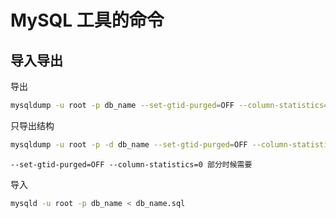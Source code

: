 # MySQL 工具的命令

## 导入导出

导出

```bash
mysqldump -u root -p db_name --set-gtid-purged=OFF --column-statistics=0 > db_name.sql
```

只导出结构

```bash
mysqldump -u root -p -d db_name --set-gtid-purged=OFF --column-statistics=0 > db_name.sql
```

```text
--set-gtid-purged=OFF --column-statistics=0 部分时候需要
```

导入

```bash
mysqld -u root -p db_name < db_name.sql
```
